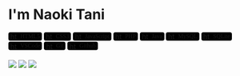 # I'm Naoki Tani
<div style="padding: 0px 4px;display: inline-block;border-radius: 4px;background-color: black;">
<span style="display: flex;align-items: center;">
<img src="https://cdn.jsdelivr.net/gh/devicons/devicon/icons/html5/html5-original.svg" alt="html5" width="16" height="16" />&nbsp;<small style="font-family: serif;">HTML5</small>
</span>
</div>
<div style="padding: 0px 4px;display: inline-block;border-radius: 4px;background-color: black;">
<span style="display: flex;align-items: center;" style="display: flex; align-items: center;">
<img src="https://cdn.jsdelivr.net/gh/devicons/devicon/icons/css3/css3-original.svg" alt="html5" width="16" height="16" />&nbsp;<small style="font-family: serif;">CSS3</small>
</span>
</div>
<div style="padding: 0px 4px;display: inline-block;border-radius: 4px;background-color: black;">
<span style="display: flex;align-items: center;" style="display: flex; align-items: center;">
<img src="https://cdn.jsdelivr.net/gh/devicons/devicon/icons/javascript/javascript-original.svg" alt="html5" width="16" height="16" />&nbsp;<small style="font-family: serif;">JavaScript</small>
</span>
</div>
<div style="padding: 0px 4px;display: inline-block;border-radius: 4px;background-color: black;">
<span style="display: flex;align-items: center;" style="display: flex; align-items: center;">
<img src="https://cdn.jsdelivr.net/gh/devicons/devicon/icons/php/php-plain.svg" alt="html5" width="16" height="16" />&nbsp;<small style="font-family: serif;">PHP</small>
</span>
</div>
<div style="padding: 0px 4px;display: inline-block;border-radius: 4px;background-color: black;">
<span style="display: flex;align-items: center;" style="display: flex; align-items: center;">
<img src="https://cdn.jsdelivr.net/gh/devicons/devicon/icons/java/java-original.svg" alt="html5" width="16" height="16" />&nbsp;<small style="font-family: serif;">Java</small>
</span>
</div>
<div style="padding: 0px 4px;display: inline-block;border-radius: 4px;background-color: black;">
<span style="display: flex;align-items: center;" style="display: flex; align-items: center;">
<img src="https://cdn.jsdelivr.net/gh/devicons/devicon/icons/mysql/mysql-original-wordmark.svg" alt="html5" width="16" height="16" />&nbsp;<small style="font-family: serif;">MySQL</small>
</span>
</div>
<div style="padding: 0px 4px;display: inline-block;border-radius: 4px;background-color: black;">
<span style="display: flex;align-items: center;" style="display: flex; align-items: center;">
<img src="https://cdn.jsdelivr.net/gh/devicons/devicon/icons/sqlite/sqlite-original.svg" alt="html5" width="16" height="16" />&nbsp;<small style="font-family: serif;">SQLite</small>
</span>
</div>
<div style="padding: 0px 4px;display: inline-block;border-radius: 4px;background-color: black;">
<span style="display: flex;align-items: center;" style="display: flex; align-items: center;">
<img src="https://cdn.jsdelivr.net/gh/devicons/devicon/icons/vscode/vscode-original.svg" alt="html5" width="16" height="16" />&nbsp;<small style="font-family: serif;">VSCode</small>
</span>
</div>
<div style="padding: 0px 4px;display: inline-block;border-radius: 4px;background-color: black;">
<span style="display: flex;align-items: center;" style="display: flex; align-items: center;">
<img src="https://cdn.jsdelivr.net/gh/devicons/devicon/icons/git/git-original.svg" alt="html5" width="16" height="16" />&nbsp;<small style="font-family: serif;">Git</small>
</span>
</div>
<div style="padding: 0px 4px;display: inline-block;border-radius: 4px;background-color: black;">
<span style="display: flex;align-items: center;" style="display: flex; align-items: center;">
<img src="https://cdn.jsdelivr.net/gh/devicons/devicon/icons/github/github-original.svg" alt="html5" width="16" height="16" />&nbsp;<small style="font-family: serif;">Github</small>
</span>
</div>
<br>
<br>
<img src="https://github-profile-summary-cards.vercel.app/api/cards/profile-details?username=noktnai&theme=nord_dark" />
<img src="https://github-readme-stats.vercel.app/api/top-langs/?username=noktnai&layout=compact&theme=nord" />

<img src="https://github-profile-trophy.vercel.app/?username=noktnai&theme=nord" />

